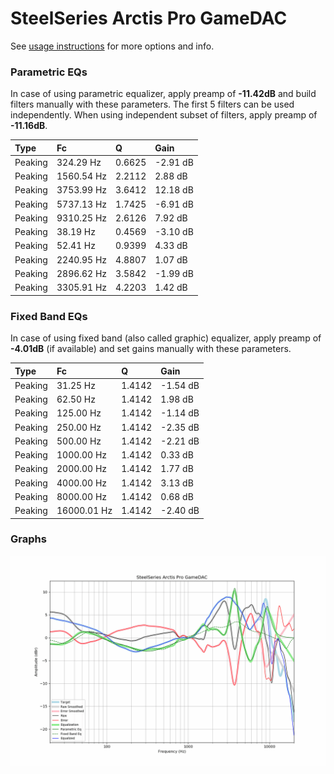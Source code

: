 # SteelSeries Arctis Pro GameDAC
See [usage instructions](https://github.com/jaakkopasanen/AutoEq#usage) for more options and info.

### Parametric EQs
In case of using parametric equalizer, apply preamp of **-11.42dB** and build filters manually
with these parameters. The first 5 filters can be used independently.
When using independent subset of filters, apply preamp of **-11.16dB**.

| Type    | Fc         |      Q | Gain     |
|:--------|:-----------|:-------|:---------|
| Peaking | 324.29 Hz  | 0.6625 | -2.91 dB |
| Peaking | 1560.54 Hz | 2.2112 | 2.88 dB  |
| Peaking | 3753.99 Hz | 3.6412 | 12.18 dB |
| Peaking | 5737.13 Hz | 1.7425 | -6.91 dB |
| Peaking | 9310.25 Hz | 2.6126 | 7.92 dB  |
| Peaking | 38.19 Hz   | 0.4569 | -3.10 dB |
| Peaking | 52.41 Hz   | 0.9399 | 4.33 dB  |
| Peaking | 2240.95 Hz | 4.8807 | 1.07 dB  |
| Peaking | 2896.62 Hz | 3.5842 | -1.99 dB |
| Peaking | 3305.91 Hz | 4.2203 | 1.42 dB  |

### Fixed Band EQs
In case of using fixed band (also called graphic) equalizer, apply preamp of **-4.01dB**
(if available) and set gains manually with these parameters.

| Type    | Fc          |      Q | Gain     |
|:--------|:------------|:-------|:---------|
| Peaking | 31.25 Hz    | 1.4142 | -1.54 dB |
| Peaking | 62.50 Hz    | 1.4142 | 1.98 dB  |
| Peaking | 125.00 Hz   | 1.4142 | -1.14 dB |
| Peaking | 250.00 Hz   | 1.4142 | -2.35 dB |
| Peaking | 500.00 Hz   | 1.4142 | -2.21 dB |
| Peaking | 1000.00 Hz  | 1.4142 | 0.33 dB  |
| Peaking | 2000.00 Hz  | 1.4142 | 1.77 dB  |
| Peaking | 4000.00 Hz  | 1.4142 | 3.13 dB  |
| Peaking | 8000.00 Hz  | 1.4142 | 0.68 dB  |
| Peaking | 16000.01 Hz | 1.4142 | -2.40 dB |

### Graphs
![](./SteelSeries%20Arctis%20Pro%20GameDAC.png)